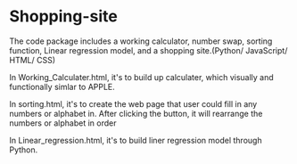 # Shopping-site

The code package includes a working calculator, number swap, sorting function, Linear regression model, and a shopping site.(Python/ JavaScript/ HTML/ CSS)

In Working_Calculater.html, it's to build up calculater, which visually and functionally simlar to APPLE.

In sorting.html, it's to create the web page that user could fill in any numbers or alphabet in. After clicking the button, it will rearrange the numbers or alphabet in order

In Linear_regression.html, it's to build liner regression model through Python.
